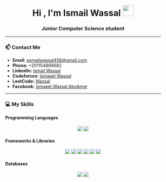 <h1 align="center">Hi , I'm Ismail Wassal <img src="https://media.giphy.com/media/hvRJCLFzcasrR4ia7z/giphy.gif" width="35"></h1>

<h3 align="center">Junior Computer Science student</h3>

---

### 📫 Contact Me  
- **Email:** esmailwassal456@gmail.com  
- **Phone:** +201154868682  
- **LinkedIn:** [Ismail Wassal](https://www.linkedin.com/in/ismail-wassal-8514012a8/)  
- **Codeforces:** [Ismaeel Wassal](https://codeforces.com/profile/ismaeelwassal)  
- **LeetCode:** [Wassal](https://leetcode.com/u/wassal/)  
- **Facebook:** [Ismaeel Wassal AboAmer](https://www.facebook.com/ismaeel.wassal.AboAmer/)  

---

### 💻 My Skills  

#### Programming Languages  
<p align="center">
  <a href="https://www.cplusplus.com/"><img src="https://img.shields.io/badge/C++-%2300599C.svg?style=plastic&logo=c%2B%2B&logoColor=white"/></a>
  <a href="https://www.python.org/"><img src="https://img.shields.io/badge/Python-%2314354C.svg?style=plastic&logo=python&logoColor=white"/></a>
</p>

#### Frameworks & Libraries  
<p align="center">
  <a href="https://numpy.org/"><img src="https://img.shields.io/badge/NumPy-%23013243.svg?style=plastic&logo=numpy&logoColor=white"/></a>
  <a href="https://pandas.pydata.org/"><img src="https://img.shields.io/badge/Pandas-%23150458.svg?style=plastic&logo=pandas&logoColor=white"/></a>
  <a href="https://matplotlib.org/"><img src="https://img.shields.io/badge/Matplotlib-%23ffffff.svg?style=plastic&logo=plotly&logoColor=black"/></a>
  <a href="https://seaborn.pydata.org/"><img src="https://img.shields.io/badge/Seaborn-%2300999C.svg?style=plastic&logo=python&logoColor=white"/></a>
  <a href="https://scikit-learn.org/"><img src="https://img.shields.io/badge/Scikit--learn-%23F7931E.svg?style=plastic&logo=scikit-learn&logoColor=white"/></a>
  <a href="https://pytorch.org/"><img src="https://img.shields.io/badge/PyTorch-%23EE4C2C.svg?style=plastic&logo=pytorch&logoColor=white"/></a>
</p>

#### Databases  
<p align="center">
  <a href="https://www.mysql.com/"><img src="https://img.shields.io/badge/MySQL-%234479A1.svg?style=plastic&logo=mysql&logoColor=white"/></a>
  <a href="https://www.mongodb.com/"><img src="https://img.shields.io/badge/MongoDB-%2347A248.svg?style=plastic&logo=mongodb&logoColor=white"/></a>
</p>




